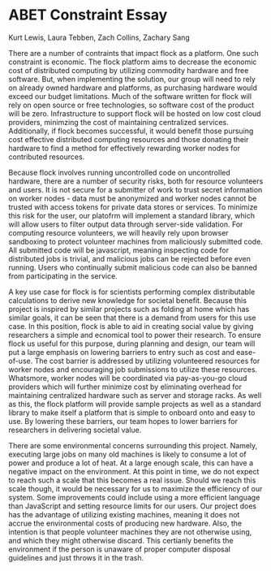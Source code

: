# ABET Constraint Essay
Kurt Lewis, Laura Tebben, Zach Collins, Zachary Sang

There are a number of contraints that impact flock as a platform. One such constraint is economic.
The flock platform aims to decrease the economic cost of distributed computing by utilizing
commodity hardware and free software. But, when implementing the solution, our group will need to rely
on already owned hardware and platforms, as purchasing hardware would exceed our budget limitations. 
Much of the software written for flock will rely on open source or free technologies, so software cost of the product
will be zero. Infrastructure to support flock will be hosted on low cost cloud providers, minimzing the cost
of maintaining centralized services. Additionally, if flock becomes successful, it would benefit those
pursuing cost effective distributed computing resources and those donating their hardware to find a method for effectively rewarding worker nodes for contributed resources. 

Because flock involves running uncontrolled code on uncontrolled hardware, there are a number of security risks,
both for resource volunteers and users. It is not secure for a submitter of work to
trust secret information on worker nodes - data must be anonymized and worker nodes cannot be trusted with
access tokens for private data stores or services. To minimize this risk for the user, our platofrm will implement
a standard library, which will allow users to filter output data through server-side validation. For computing resource
volunteers, we will heavily rely upon browser sandboxing to protect volunteer machines from maliciously submitted code.
All submitted code will be javascript, meaning inspecting code for distributed jobs is trivial, and malicious jobs can be
rejected before even running. Users who continually submit malicious code can also be banned from participating in the service.

A key use case for flock is for scientists performing complex distributable calculations to derive new knowledge for societal benefit. 
Because this project is inspired by similar projects such as folding at home which has similar goals, it can be seen that there 
is a demand from users for this use case. In this position, flock is able to aid in creating social value by giving researchers 
a simple and ecnomical tool to power their research. To ensure flock us useful for this purpose, during planning and design, our 
team will put a large emphasis on lowering barriers to entry such as cost and ease-of-use. The cost barrier is addressed by 
utilizing volunteered resources for worker nodes and encouraging job submissions to utilize these resources. Whatsmore, worker 
nodes will be coordinated via pay-as-you-go cloud providers which will further minimize cost by eliminating overhead for maintaining 
centralized hardware such as server and storage racks. As well as this, the flock platform will provide sample projects as well as 
a standard library to make itself a platform that is simple to onboard onto and easy to use. 
By lowering these barriers, our team hopes to lower barriers for researchers in delivering societal value.

There are some environmental concerns surrounding this project. Namely, executing large jobs on many old machines is likely to consume a lot of power and produce a lot of heat. At a large enough scale, this can have a negative impact on the environment. At this point in time, we do not expect to reach such a scale that this becomes a real issue. Should we reach this scale though, it would be necessary for us to maximize the efficiency of our system. Some improvements could include using a more efficient language than JavaScript and setting resource limits for our users. Our project does has the advantage of utilizing existing machines, meaning it does not accrue the environmental costs of producing new hardware. Also, the intention is that people volunteer machines they are not otherwise using, and which they might otherwise discard. This certianly benefits the environment if the person is unaware of proper computer disposal guidelines and just throws it in the trash. 
